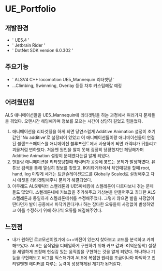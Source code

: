 # UE_Portfolio

## 개발환경
- ' UE5.4 '
- ' Jetbrain Rider '
- ' DotNet SDK version 6.0.302 '

## 주요기능
- ' ALSV4 C++ locomotion UE5_Mannequin 리타겟팅 '
- ...Climbing, Swimming, Overlay 등등 차후 커스텀해갈 예정

## 어려웠던점

ALS 애니메이션들을 UE5_Mannequin에 리타겟팅을 하는 과정에서 여러가지 문제들을 겪었다. 오랜시간 헤딩해가며 정보를 모으는 시간이 상당히 길었고 힘들었다.

1. 애니메이션을 리타겟팅을 하게 되면 당연스럽게 Additive Animation 설정이 초기값인 'No additive'로 설정되어 있었고 이 애니메이션들이랑 애니메이션들이 연결된 블랜드스페이스를 애니메이션 블루프린트에서 사용하게 되면 캐릭터가 뒤틀리고 괴물처럼 변하였다.
   처음엔 원인을 알지 못해 굉장히 당황했지만 헤딩해가며 Additive Animation 설정이 문제였다는걸 알게 되었다.
2. 맨틀링 애니메이션을 리타겟팅할때 캐릭터가 공중에 붕뜨는 문제가 발생하였다. 유튜브 검색을 통해 열심히 정보를 찾았고,
   IK리타게터에서 체인매핑을 할때 root, hand, leg 이렇게 세개는 트랜슬레이션모드를 Globally Scaled로 설정해주고 다시 에셋을 리타겟팅해주니 문제가 해결되었다.
3. 아무래도 ALS캐릭터 스켈레톤과 UE5마네킹에 스켈레톤이 다르다보니 겪는 문제들도 많았다. 스켈레톤내에 커브값을 추가해주고 가상본을 만들어주고 최대한 ALS 스켈레톤과 동일하게 스켈레톤메쉬를 수정해주었다.
   그렇지 않으면 발을 사정없이 떤다던가 발이 공중에서 파닥거린다거나 하는 잡다한 오류들이 사정없이 발생하였고 이를 수정하기 위해 하나씩 오류를 해결해주었다.

## 느낀점

- 내가 원하던 로코모션이였기에 c++버전이 있는지 찾아보고 코드를 분석하고 카피해보았다. ALS는 움직임을 디테일하게 구현하기 위해 커브 값과 IK(역운동학) 설정을 세밀하게 조정해 현실감 있는 움직임을 구현하는 것을 알게 되었다.
  하나하나 기능을 구현해보고 버그를 픽스해가며 ALS에 복잡한 원리를 조금이나마 파악하고 언리얼엔젠 에디터를 다루는 능력이 성장하게된 계기가 된거같다.
